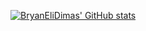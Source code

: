 [![BryanEliDimas' GitHub stats](https://github-readme-stats.vercel.app/api?username=bryanelidimas&show_icons=true)](https://github.com/bryanelidimas/github-readme-stats?show_icons=true)

<!--
**BryanEliDimas/bryanelidimas** is a ✨ _special_ ✨ repository because its `README.md` (this file) appears on your GitHub profile.

Here are some ideas to get you started:

- 🔭 I’m currently working on ...
- 🌱 I’m currently learning ...
- 👯 I’m looking to collaborate on ...
- 🤔 I’m looking for help with ...
- 💬 Ask me about ...
- 📫 How to reach me: ...
- 😄 Pronouns: ...
- ⚡ Fun fact: ...
-->
